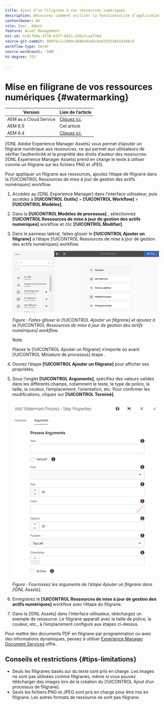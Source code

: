 ```yaml
---
title: Ajout d’un filigrane à vos ressources numériques
description: Découvrez comment utiliser la fonctionnalité d’application d’un filigrane pour ajouter un filigrane numérique aux ressources.
contentOwner: AG
role: User, Admin
feature: Asset Management
exl-id: bc0cfb0e-3f70-4377-8831-326a7cae73bd
source-git-commit: 068f6c1c2909c2840e9ad4c0ad295538e543d9c9
workflow-type: tm+mt
source-wordcount: '340'
ht-degree: 31%

---
```


# Mise en filigrane de vos ressources numériques {#watermarking}

| Version | Lien de l’article |
| -------- | ---------------------------- |
| AEM as a Cloud Service | [Cliquez ici.](https://experienceleague.adobe.com/docs/experience-manager-cloud-service/content/assets/manage/watermark-assets.html?lang=en) |
| AEM 6.5 | Cet article |
| AEM 6.4 | [Cliquez ici.](https://experienceleague.adobe.com/docs/experience-manager-64/assets/administer/watermarking.html?lang=en) |

[!DNL Adobe Experience Manager Assets] vous permet d’ajouter un filigrane numérique aux ressources, ce qui permet aux utilisateurs de vérifier l’authenticité et la propriété des droits d’auteur des ressources. [!DNL Experience Manager Assets] prend en charge le texte à utiliser comme un filigrane sur les fichiers PNG et JPEG.

Pour appliquer un filigrane aux ressources, ajoutez l’étape de filigrane dans la [!UICONTROL Ressources de mise à jour de gestion des actifs numériques] workflow.

1. Accédez au [!DNL Experience Manager] dans l’interface utilisateur, puis accédez à **[!UICONTROL Outils]** > **[!UICONTROL Workflow]** > **[!UICONTROL Modèles]**.
1. Dans la **[!UICONTROL Modèles de processus]** , sélectionnez **[!UICONTROL Ressources de mise à jour de gestion des actifs numériques]** workflow et clic **[!UICONTROL Modifier]**.

1. Dans le panneau latéral, faites glisser le **[!UICONTROL Ajouter un filigrane]** à l’étape [!UICONTROL Ressources de mise à jour de gestion des actifs numériques] workflow.

   ![Faites glisser le [!UICONTROL Ajouter un filigrane] et ajoutez à la [!UICONTROL Ressources de mise à jour de gestion des actifs numériques] workflow](assets/add_watermark_step_aem_assets.png)

   *Figure : Faites glisser le [!UICONTROL Ajouter un filigrane] et ajoutez à la [!UICONTROL Ressources de mise à jour de gestion des actifs numériques] workflow.*

   >[!NOTE]
   >
   >Placez le [!UICONTROL Ajouter un filigrane] n’importe où avant [!UICONTROL Miniature de processus] étape .

1. Ouvrez l’étape **[!UICONTROL Ajouter un filigrane]** pour afficher ses propriétés.
1. Sous l’onglet **[!UICONTROL Arguments]**, spécifiez des valeurs valides dans les différents champs, notamment le texte, le type de police, la taille, la couleur, l’emplacement, l’orientation, etc. Pour confirmer les modifications, cliquez sur **[!UICONTROL Terminé]**.

   ![Indiquer les arguments dans l’étape Ajouter un filigrane dans [!DNL Assets]](assets/arguments_add_watermark_aem_assets.png)

   *Figure : Fournissez les arguments de l’étape Ajouter un filigrane dans [!DNL Assets].*

1. Enregistrez le **[!UICONTROL Ressources de mise à jour de gestion des actifs numériques]** workflow avec l’étape du filigrane.
1. Dans la [!DNL Assets] dans l’interface utilisateur, téléchargez un exemple de ressource. Le filigrane apparaît avec la taille de police, la couleur, etc., à l’emplacement configuré aux étapes ci-dessus.

Pour mettre des documents PDF en filigrane par programmation ou avec des informations dynamiques, pensez à utiliser [Experience Manager Document Services](/help/forms/using/overview-aem-document-services.md) offre.

## Conseils et restrictions {#tips-limitations}

* Seuls les filigranes basés sur du texte sont pris en charge. Les images ne sont pas utilisées comme filigranes, même si vous pouvez télécharger des images lors de la création du [!UICONTROL Ajout d’un processus de filigrane].
* Seuls les fichiers PNG et JPEG sont pris en charge pour être mis en filigrane. Les autres formats de ressource ne sont pas filigrane.
